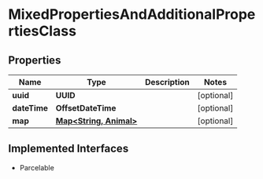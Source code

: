 

# MixedPropertiesAndAdditionalPropertiesClass

## Properties

Name | Type | Description | Notes
------------ | ------------- | ------------- | -------------
**uuid** | **UUID** |  |  [optional]
**dateTime** | **OffsetDateTime** |  |  [optional]
**map** | [**Map&lt;String, Animal&gt;**](Animal.md) |  |  [optional]


## Implemented Interfaces

* Parcelable


